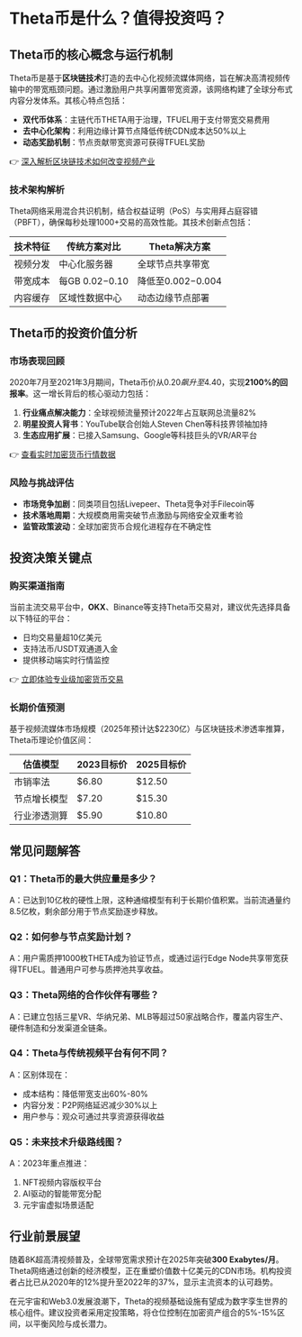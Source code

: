# Theta币是什么？值得投资吗？

## Theta币的核心概念与运行机制  
Theta币是基于**区块链技术**打造的去中心化视频流媒体网络，旨在解决高清视频传输中的带宽瓶颈问题。通过激励用户共享闲置带宽资源，该网络构建了全球分布式内容分发体系。其核心特点包括：  

- **双代币体系**：主链代币THETA用于治理，TFUEL用于支付带宽交易费用  
- **去中心化架构**：利用边缘计算节点降低传统CDN成本达50%以上  
- **动态奖励机制**：节点贡献带宽资源可获得TFUEL奖励  

👉 [深入解析区块链技术如何改变视频产业](https://bit.ly/okx_welcome)  

### 技术架构解析  
Theta网络采用混合共识机制，结合权益证明（PoS）与实用拜占庭容错（PBFT），确保每秒处理1000+交易的高效性能。其技术创新点包括：  

| 技术特征       | 传统方案对比       | Theta解决方案         |  
|----------------|--------------------|-----------------------|  
| 视频分发       | 中心化服务器       | 全球节点共享带宽       |  
| 带宽成本       | 每GB $0.02-$0.10  | 降低至$0.002-$0.004   |  
| 内容缓存       | 区域性数据中心     | 动态边缘节点部署       |  

## Theta币的投资价值分析  

### 市场表现回顾  
2020年7月至2021年3月期间，Theta币价从$0.20飙升至$4.40，实现**2100%的回报率**。这一增长背后的核心驱动力包括：  

1. **行业痛点解决能力**：全球视频流量预计2022年占互联网总流量82%  
2. **明星投资人背书**：YouTube联合创始人Steven Chen等科技界领袖加持  
3. **生态应用扩展**：已接入Samsung、Google等科技巨头的VR/AR平台  

👉 [查看实时加密货币行情数据](https://bit.ly/okx_welcome)  

### 风险与挑战评估  
- **市场竞争加剧**：同类项目包括Livepeer、Theta竞争对手Filecoin等  
- **技术落地周期**：大规模商用需突破节点激励与网络安全双重考验  
- **监管政策波动**：全球加密货币合规化进程存在不确定性  

## 投资决策关键点  

### 购买渠道指南  
当前主流交易平台中，**OKX**、Binance等支持Theta币交易对，建议优先选择具备以下特征的平台：  

- 日均交易量超10亿美元  
- 支持法币/USDT双通道入金  
- 提供移动端实时行情监控  

👉 [立即体验专业级加密货币交易](https://bit.ly/okx_welcome)  

### 长期价值预测  
基于视频流媒体市场规模（2025年预计达$2230亿）与区块链技术渗透率推算，Theta币理论价值区间：  

| 估值模型       | 2023目标价 | 2025目标价 |  
|----------------|------------|------------|  
| 市销率法       | $6.80      | $12.50     |  
| 节点增长模型   | $7.20      | $15.30     |  
| 行业渗透测算   | $5.90      | $10.80     |  

## 常见问题解答  

### Q1：Theta币的最大供应量是多少？  
A：已达到10亿枚的硬性上限，这种通缩模型有利于长期价值积累。当前流通量约8.5亿枚，剩余部分用于节点奖励逐步释放。

### Q2：如何参与节点奖励计划？  
A：用户需质押1000枚THETA成为验证节点，或通过运行Edge Node共享带宽获得TFUEL。普通用户可参与质押池共享收益。

### Q3：Theta网络的合作伙伴有哪些？  
A：已建立包括三星VR、华纳兄弟、MLB等超过50家战略合作，覆盖内容生产、硬件制造和分发渠道全链条。

### Q4：Theta与传统视频平台有何不同？  
A：区别体现在：  
- 成本结构：降低带宽支出60%-80%  
- 内容分发：P2P网络延迟减少30%以上  
- 用户参与：观众可通过共享资源获得收益  

### Q5：未来技术升级路线图？  
A：2023年重点推进：  
1. NFT视频内容版权平台  
2. AI驱动的智能带宽分配  
3. 元宇宙虚拟场景适配  

## 行业前景展望  

随着8K超高清视频普及，全球带宽需求预计在2025年突破**300 Exabytes/月**。Theta网络通过创新的经济模型，正在重塑价值数十亿美元的CDN市场。机构投资者占比已从2020年的12%提升至2022年的37%，显示主流资本的认可趋势。

在元宇宙和Web3.0发展浪潮下，Theta的视频基础设施有望成为数字孪生世界的核心组件。建议投资者采用定投策略，将仓位控制在加密资产组合的5%-15%区间，以平衡风险与成长潜力。